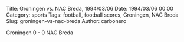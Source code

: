 Title: Groningen vs. NAC Breda, 1994/03/06
Date: 1994/03/06 00:00
Category: sports
Tags: football, football scores, Groningen, NAC Breda
Slug: groningen-vs-nac-breda
Author: carbonero


Groningen 0 - 0 NAC Breda
